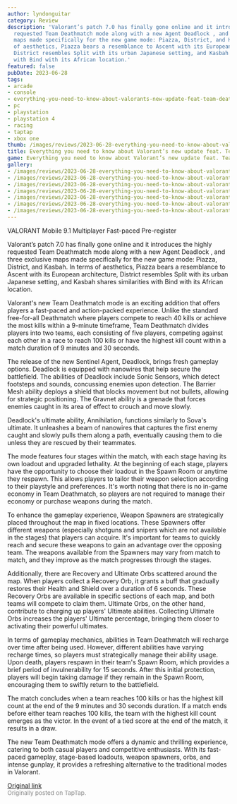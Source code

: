 ```yaml
---
author: lyndonguitar
category: Review
description: 'Valorant’s patch 7.0 has finally gone online and it introduces the highly
  requested Team Deathmatch mode along with a new Agent Deadlock , and three exclusive
  maps made specifically for the new game mode: Piazza, District, and Kasbah. In terms
  of aesthetics, Piazza bears a resemblance to Ascent with its European architecture,
  District resembles Split with its urban Japanese setting, and Kasbah shares similarities
  with Bind with its African location.'
featured: false
pubDate: 2023-06-28
tags:
- arcade
- console
- everything-you-need-to-know-about-valorants-new-update-feat-team-deathmatch
- pc
- playstation
- playstation 4
- racing
- taptap
- xbox one
thumb: /images/reviews/2023-06-28-everything-you-need-to-know-about-valorants-new-update-feat-team-deathmatch-0.avif
title: Everything you need to know about Valorant’s new update feat. Team Deathmatch!
game: Everything you need to know about Valorant’s new update feat. Team Deathmatch!
gallery:
- /images/reviews/2023-06-28-everything-you-need-to-know-about-valorants-new-update-feat-team-deathmatch-0.avif
- /images/reviews/2023-06-28-everything-you-need-to-know-about-valorants-new-update-feat-team-deathmatch-1.avif
- /images/reviews/2023-06-28-everything-you-need-to-know-about-valorants-new-update-feat-team-deathmatch-2.avif
- /images/reviews/2023-06-28-everything-you-need-to-know-about-valorants-new-update-feat-team-deathmatch-3.avif
- /images/reviews/2023-06-28-everything-you-need-to-know-about-valorants-new-update-feat-team-deathmatch-4.avif
- /images/reviews/2023-06-28-everything-you-need-to-know-about-valorants-new-update-feat-team-deathmatch-5.avif
- /images/reviews/2023-06-28-everything-you-need-to-know-about-valorants-new-update-feat-team-deathmatch-6.avif
---
```

VALORANT Mobile
9.1
Multiplayer
Fast-paced
Pre-register

Valorant’s patch 7.0 has finally gone online and it introduces the highly requested Team Deathmatch mode along with a new Agent Deadlock , and three exclusive maps made specifically for the new game mode: Piazza, District, and Kasbah. In terms of aesthetics, Piazza bears a resemblance to Ascent with its European architecture, District resembles Split with its urban Japanese setting, and Kasbah shares similarities with Bind with its African location.

Valorant's new Team Deathmatch mode is an exciting addition that offers players a fast-paced and action-packed experience. Unlike the standard free-for-all Deathmatch where players compete to reach 40 kills or achieve the most kills within a 9-minute timeframe, Team Deathmatch divides players into two teams, each consisting of five players, competing against each other in a race to reach 100 kills or have the highest kill count within a match duration of 9 minutes and 30 seconds.

The release of the new Sentinel Agent, Deadlock, brings fresh gameplay options. Deadlock is equipped with nanowires that help secure the battlefield. The abilities of Deadlock include Sonic Sensors, which detect footsteps and sounds, concussing enemies upon detection. The Barrier Mesh ability deploys a shield that blocks movement but not bullets, allowing for strategic positioning. The Gravnet ability is a grenade that forces enemies caught in its area of effect to crouch and move slowly.

Deadlock's ultimate ability, Annihilation, functions similarly to Sova's ultimate. It unleashes a beam of nanowires that captures the first enemy caught and slowly pulls them along a path, eventually causing them to die unless they are rescued by their teammates.

The mode features four stages within the match, with each stage having its own loadout and upgraded lethality. At the beginning of each stage, players have the opportunity to choose their loadout in the Spawn Room or anytime they respawn. This allows players to tailor their weapon selection according to their playstyle and preferences. It's worth noting that there is no in-game economy in Team Deathmatch, so players are not required to manage their economy or purchase weapons during the match.

To enhance the gameplay experience, Weapon Spawners are strategically placed throughout the map in fixed locations. These Spawners offer different weapons (especially shotguns and snipers which are not available in the stages) that players can acquire. It's important for teams to quickly reach and secure these weapons to gain an advantage over the opposing team. The weapons available from the Spawners may vary from match to match, and they improve as the match progresses through the stages.

Additionally, there are Recovery and Ultimate Orbs scattered around the map. When players collect a Recovery Orb, it grants a buff that gradually restores their Health and Shield over a duration of 6 seconds. These Recovery Orbs are available in specific sections of each map, and both teams will compete to claim them. Ultimate Orbs, on the other hand, contribute to charging up players' Ultimate abilities. Collecting Ultimate Orbs increases the players' Ultimate percentage, bringing them closer to activating their powerful ultimates.

In terms of gameplay mechanics, abilities in Team Deathmatch will recharge over time after being used. However, different abilities have varying recharge times, so players must strategically manage their ability usage. Upon death, players respawn in their team's Spawn Room, which provides a brief period of invulnerability for 15 seconds. After this initial protection, players will begin taking damage if they remain in the Spawn Room, encouraging them to swiftly return to the battlefield.

The match concludes when a team reaches 100 kills or has the highest kill count at the end of the 9 minutes and 30 seconds duration. If a match ends before either team reaches 100 kills, the team with the highest kill count emerges as the victor. In the event of a tied score at the end of the match, it results in a draw.

The new Team Deathmatch mode offers a dynamic and thrilling experience, catering to both casual players and competitive enthusiasts. With its fast-paced gameplay, stage-based loadouts, weapon spawners, orbs, and intense gunplay, it provides a refreshing alternative to the traditional modes in Valorant.

[Original link](https://www.taptap.io/post/5921449)<br><span style="font-size: 0.95em; color: #888;">Originally posted on TapTap.</span>